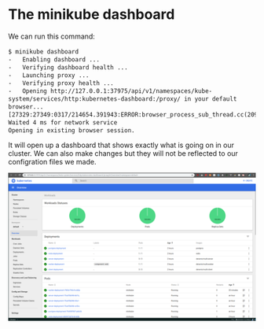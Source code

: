 # The minikube dashboard

We can run this command:

```
$ minikube dashboard
-   Enabling dashboard ...
-   Verifying dashboard health ...
-   Launching proxy ...
-   Verifying proxy health ...
-   Opening http://127.0.0.1:37975/api/v1/namespaces/kube-system/services/http:kubernetes-dashboard:/proxy/ in your default browser...
[27329:27349:0317/214654.391943:ERROR:browser_process_sub_thread.cc(209)] Waited 4 ms for network service
Opening in existing browser session.
```

It will open up a dashboard that shows exactly what is going on in our cluster. 
We can also make changes but they will not be reflected to our configration files we made.

![](../../images/2019-03-17-21-48-41.png)